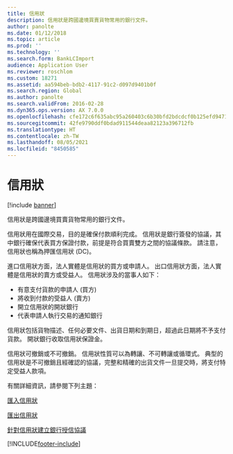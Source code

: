 ```yaml
---
title: 信用狀
description: 信用狀是跨國邊境買賣貨物常用的銀行文件。
author: panolte
ms.date: 01/12/2018
ms.topic: article
ms.prod: ''
ms.technology: ''
ms.search.form: BankLCImport
audience: Application User
ms.reviewer: roschlom
ms.custom: 18271
ms.assetid: aa594beb-bdb2-4117-91c2-d097d9401b0f
ms.search.region: Global
ms.author: panolte
ms.search.validFrom: 2016-02-28
ms.dyn365.ops.version: AX 7.0.0
ms.openlocfilehash: cfe172c6f635abc95a260403c6b30bfd2bdcdcf0b125efd947109ec6289e6c1c
ms.sourcegitcommit: 42fe9790ddf0bdad911544deaa82123a396712fb
ms.translationtype: HT
ms.contentlocale: zh-TW
ms.lasthandoff: 08/05/2021
ms.locfileid: "8450585"
---
```

# <a name="letters-of-credit"></a>信用狀

[!include [banner](../includes/banner.md)]

信用狀是跨國邊境買賣貨物常用的銀行文件。 

信用狀用在國際交易，目的是確保付款順利完成。 信用狀是銀行簽發的協議，其中銀行確保代表買方保證付款，前提是符合買賣雙方之間的協議條款。 請注意，信用狀也稱為押匯信用狀 (DC)。 

進口信用狀方面，法人實體是信用狀的買方或申請人。 出口信用狀方面，法人實體是信用狀的賣方或受益人。 信用狀涉及的當事人如下： 

 - 有意支付貨款的申請人 (買方) 
 - 將收到付款的受益人 (賣方)
 - 開立信用狀的開狀銀行
 - 代表申請人執行交易的通知銀行

信用狀包括貨物描述、任何必要文件、出貨日期和到期日，超過此日期將不予支付貨款。 開狀銀行收取信用狀保證金。 

信用狀可撤銷或不可撤銷。 信用狀性質可以為轉讓、不可轉讓或循環式。 典型的信用狀是不可撤銷且經確認的協議，完整和精確的出貨文件一旦提交時，將支付特定受益人款項。

有關詳細資訊，請參閱下列主題：

[匯入信用狀](tasks/import-letter-credit.md)

[匯出信用狀](tasks/export-letter-credit.md)

[針對信用狀建立銀行授信協議](tasks/create-bank-facility-agreement-letter-credit.md)




[!INCLUDE[footer-include](../../includes/footer-banner.md)]